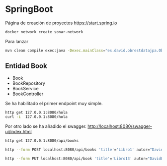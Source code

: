 # SpringBoot

Página de creación de proyectos <https://start.spring.io>

```sh
docker network create sonar-network
```

Para lanzar

```sh
mvn clean compile exec:java -Dexec.mainClass="es.david.obrestdatajpa.ObRestDatajpaApplication"
```

## Entidad Book

- Book
- BookRepository
- BookService
- BookController

Se ha habilitado el primer endpoint muy simple.

```sh
http get 127.0.0.1:8080/hola
curl -i  127.0.0.1:8080/hola
```

Por otro lado se ha añadido el swagger.
<http://localhost:8080/swagger-ui/index.html>

```sh
http get 127.0.0.1:8080/api/books

http --form POST localhost:8080/api/books 'title'='Libro1' autor="DavidL" pages=12 price=12.2 releaseDate="2020-05-05" online=false

http --form PUT localhost:8080/api/book 'title'='Libro13' autor="DavidL" pages=12 price=12.2 releaseDate="2020-05-05" online=false id=2
```
